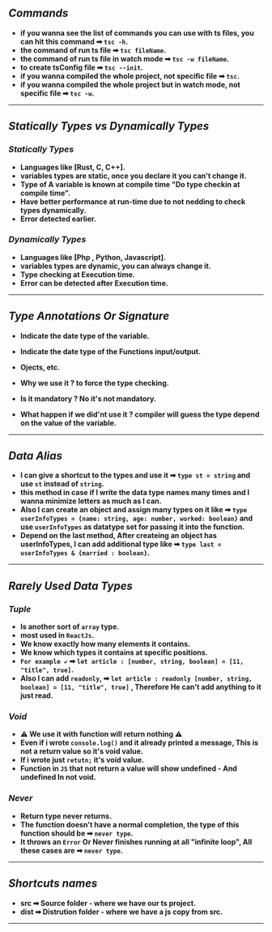 ## _Commands_

- **if you wanna see the list of commands you can use with ts files, you can hit this command ➡ `tsc -h`.**
- **the command of run ts file ➡ `tsc fileName`.**
- **the command of run ts file in watch mode ➡ `tsc -w fileName`.**
- **to create tsConfig file ➡ `tsc --init`.**
- **if you wanna compiled the whole project, not specific file ➡ `tsc`.**
- **if you wanna compiled the whole project but in watch mode, not specific file ➡ `tsc -w`.**

---

## _Statically Types vs Dynamically Types_

### _Statically Types_

- **Languages like [Rust, C, C++].**
- **variables types are static, once you declare it you can't change it.**
- **Type of A variable is known at compile time "Do type checkin at compile time".**
- **Have better performance at run-time due to not nedding to check types dynamically.**
- **Error detected earlier.**

### _Dynamically Types_

- **Languages like [Php , Python, Javascript].**
- **variables types are dynamic, you can always change it.**
- **Type checking at Execution time.**
- **Error can be detected after Execution time.**

---

## _Type Annotations Or Signature_

- **Indicate the date type of the variable.**
- **Indicate the date type of the Functions input/output.**
- **Ojects, etc.**

- **Why we use it ? to force the type checking.**
- **Is it mandatory ? No it's not mandatory.**
- **What happen if we did'nt use it ? compiler will guess the type depend on the value of the variable.**

---

## _Data Alias_

- **I can give a shortcut to the types and use it ➡ `type st = string` and use `st` instead of `string`.**
- **this method in case if I write the data type names many times and I wanna minimize letters as much as I can.**
- **Also I can create an object and assign many types on it like ➡ `type userInfoTypes = {name: string, age: number, worked: boolean}` and use `userInfoTypes` as datatype set for passing it into the function.**
- **Depend on the last method, After createing an object has userInfoTypes, I can add additional type like ➡ `type last = userInfoTypes & {married : boolean}`.**

---

## _Rarely Used Data Types_

### _Tuple_

- **Is another sort of `array` type.**
- **most used in `ReactJs`.**
- **We know exactly how many elements it contains.**
- **We know which types it contains at specific positions.**
- **`For example ✔` ➡ `let article : [number, string, boolean] = [11, "title", true]`.**
- **Also I can add `readonly`, ➡ `let article : readonly [number, string, boolean] = [11, "title", true]` , Therefore He can't add anything to it just read.**

### _Void_

- **⚠ We use it with function will return nothing ⚠**
- **Even if i wrote `console.log()` and it already printed a message, This is not a return value so it's void value.**
- **If i wrote just `retutn;` it's void value.**
- **Function in `JS` that not return a value will show undefined - And undefined In not void.**

### _Never_

- **Return type never returns.**
- **The function doesn't have a normal completion, the type of this function should be ➡ `never type`.**
- **It throws an `Error` Or Never finishes running at all "infinite loop", All these cases are ➡ `never type`.**

---

## _Shortcuts names_

- **src ➡ Source folder - where we have our ts project.**
- **dist ➡ Distrution folder - where we have a js copy from src.**

---

